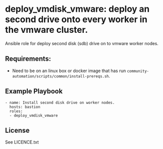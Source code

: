 deploy_vmdisk_vmware: deploy an second drive onto every worker in the vmware cluster.
=========

Ansible role for deploy second disk (sdb) drive on to vmware worker nodes.

Requirements:
------------

 - Need to be on an linux box or docker image that has run `community-automation/scripts/common/install-prereqs.sh`.

Example Playbook
----------------

    - name: Install second disk drive on worker nodes.
      hosts: bastion
      roles:
      - deploy_vmdisk_vmware

License
-------

See LICENCE.txt
